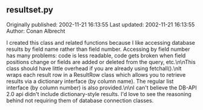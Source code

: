 ## resultset.py 
Originally published: 2002-11-21 16:13:55 
Last updated: 2002-11-21 16:13:55 
Author: Conan Albrecht 
 
I created this class and related functions because I like accessing database results by field name rather than field number.  Accessing by field number has many problems: code is less readable, code gets broken when field positions change or fields are added or deleted from the query, etc.\n\nThis class should have little overhead if you are already using fetchall().\nIt wraps each result row in a ResultRow class which allows you to retrieve results via a dictionary interface (by column name).  The regular list interface (by column number) is also provided.\n\nI can't believe the DB-API 2.0 api didn't include dictionary-style results. I'd love to see the reasoning behind not requiring them of database connection classes.